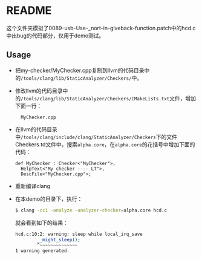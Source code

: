 # README

这个文件夹模拟了0089-usb-Use-_nort-in-giveback-function.patch中的hcd.c中出bug的代码部分，仅用于demo测试。

## Usage

* 把my-checker/MyChecker.cpp复制到llvm的代码目录中的`/tools/clang/lib/StaticAnalyzer/Checkers/`中。

* 修改llvm的代码目录中的`/tools/clang/lib/StaticAnalyzer/Checkers/CMakeLists.txt`文件，增加下面一行：

  ```
    MyChecker.cpp
  ```

* 在llvm的代码目录中`/tools/clang/include/clang/StaticAnalyzer/Checkers`下的文件Checkers.td文件中，搜索`alpha.core`，在`alpha.core`的花括号中增加下面的代码：

  ```
  def MyChecker : Checker<"MyChecker">,
    HelpText<"My checker ---- LT">,
    DescFile<"MyChecker.cpp">;
  ```

* 重新编译clang

* 在本demo的目录下，执行：

  ```bash
  $ clang -cc1 -analyze -analyzer-checker=alpha.core hcd.c
  ```

  就会看到如下的结果：

  ```bash
  hcd.c:10:2: warning: sleep while local_irq_save
          __might_sleep();
          ^~~~~~~~~~~~~~~
  1 warning generated.
  ```

  ​